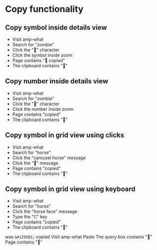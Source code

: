 # Copy functionality

## Copy symbol inside details view

* Visit amp-what
* Search for "zombie"
* Click the "&#129503;" character
* Click the symbol inside zoom
* Page contains "🧟 copied"
* The clipboard contains "🧟"

## Copy number inside details view

* Visit amp-what
* Search for "zombie"
* Click the "&#129503;" character
* Click the number inside zoom
* Page contains "copied"
* The clipboard contains "&#129503;"

## Copy symbol in grid view using clicks

* Visit amp-what
* Search for "horse"
* Click the "carousel horse" message
* Click the "🎠" message
* Page contains "copied"
* The clipboard contains "🎠"

## Copy symbol in grid view using keyboard

* Visit amp-what
* Search for "horse"
* Click the "horse face" message
* Type the "C" key
* Page contains "copied"
* The clipboard contains "🐴"

was `&#129503;` copied
Visit amp-what
Paste
The query box contains "&#129503;"
Page contains "🧟"
